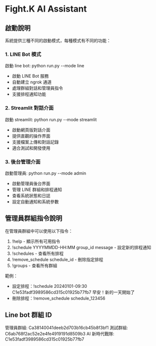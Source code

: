 
# Fight.K AI Assistant

## 啟動說明

系統提供三種不同的啟動模式，每種模式有不同的功能：

### 1. LINE Bot 模式

啟動 line bot: 
python run.py --mode line

- 啟動 LINE Bot 服務
- 自動建立 ngrok 通道
- 處理群組對話和管理員指令
- 支援排程通知功能

### 2. Streamlit 對話介面

啟動 streamlit: 
python run.py --mode streamlit

- 啟動網頁版對話介面
- 提供直觀的操作界面
- 支援檔案上傳和對話記錄
- 適合測試和開發使用

### 3. 後台管理介面

啟動管理員: 
python run.py --mode admin

- 啟動管理員後台界面
- 管理 LINE 群組和排程通知
- 查看系統狀態和日誌
- 設定自動通知和系統參數

## 管理員群組指令說明

在管理員群組中可以使用以下指令：

1. !help - 顯示所有可用指令
2. !schedule YYYYMMDD-HH:MM group_id message - 設定新的排程通知
3. !schedules - 查看所有排程
4. !remove_schedule schedule_id - 刪除指定排程
5. !groups - 查看所有群組

範例：
- 設定排程：!schedule 20240101-09:30 C1e53fadf3989586cd315c01925b77fb7 早安！新的一天開始了
- 刪除排程：!remove_schedule schedule_123456

## Line bot 群組 ID

管理員群組: Ca38140041deeb2d703b16cb45b8f3bf1
測試群組: C6ab768f2ac52e2e4fe4919191d8509b3
AI 新時代戰隊: C1e53fadf3989586cd315c01925b77fb7
